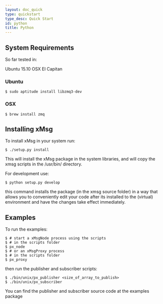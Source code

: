 ```yaml
---
layout: doc_quick
type: quickstart
type_desc: Quick Start
id: python
title: Python
---
```


## System Requirements

So far tested in:

Ubuntu 15.10
OSX El Capitan

### Ubuntu
```
$ sudo aptitude install libzmq3-dev
```
### OSX
```
$ brew install zmq
```

## Installing xMsg

To install xMsg in your system run:
```
$ ./setup.py install
```
This will install the xMsg package in the system libraries, and will copy the xmsg scripts in the /usr/bin/ directory.

For development use:
```
$ python setup.py develop
```
this command installs the package (in the xmsg source folder) in a way that allows you to conveniently edit your code after its installed to the (virtual) environment and have the changes take effect immediately.

## Examples

To run the examples:
```
$ # start a xMsgNode process using the scripts
$ # in the scripts folder
$ px_node
$ # or an xMsgProxy process
$ # in the scripts folder
$ px_proxy
```
then run the publisher and subscriber scripts:
```
$ ./bin/unix/px_publisher <size_of_array_to_publish>
$ ./bin/unix/px_subscriber
```
You can find the publisher and subscriber source code at the examples package